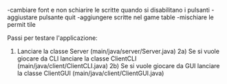 -cambiare font e non schiarire le scritte quando si disabilitano i pulsanti
-aggiustare pulsante quit
-aggiungere scritte nel game table
-mischiare le permit tile

Passi per testare l'applicazione:
1) Lanciare la classe Server (main/java/server/Server.java)
2a) Se si vuole giocare da CLI lanciare la classe ClientCLI (main/java/client/ClientCLI.java)
2b) Se si vuole giocare da GUI lanciare la classe ClientGUI (main/java/client/ClientGUI.java)